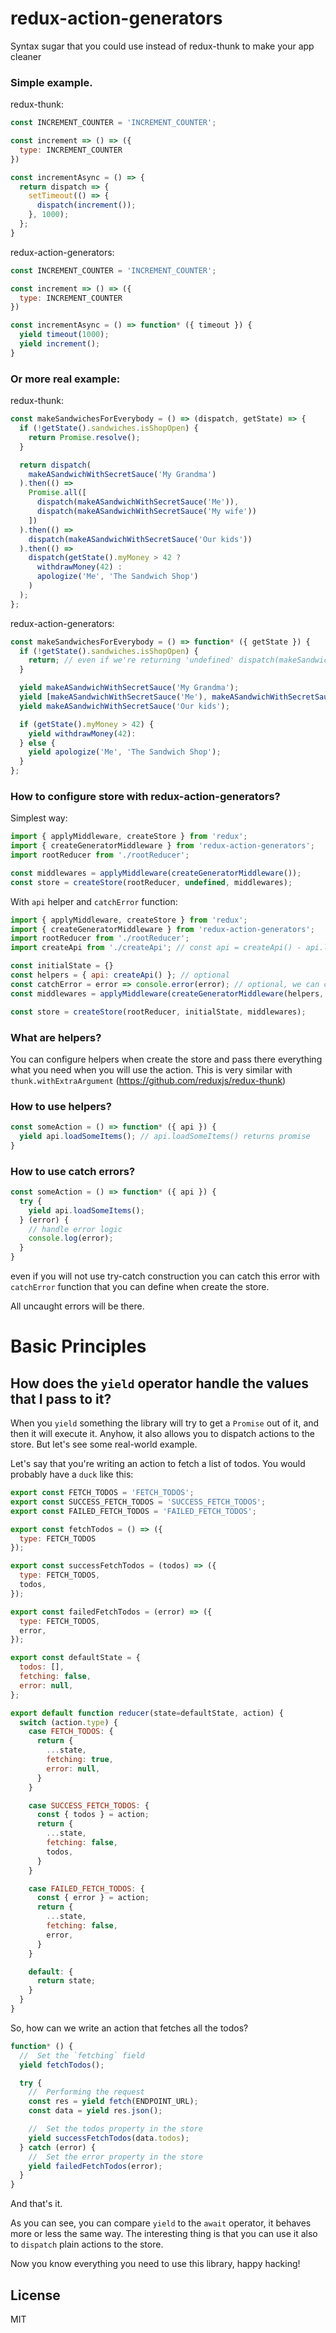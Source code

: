 # redux-action-generators
Syntax sugar that you could use instead of redux-thunk to make your app cleaner

### Simple example.

redux-thunk:

```js
const INCREMENT_COUNTER = 'INCREMENT_COUNTER';

const increment => () => ({
  type: INCREMENT_COUNTER
})

const incrementAsync = () => {
  return dispatch => {
    setTimeout(() => {
      dispatch(increment());
    }, 1000);
  };
}
```

redux-action-generators:

```js
const INCREMENT_COUNTER = 'INCREMENT_COUNTER';

const increment => () => ({
  type: INCREMENT_COUNTER
})

const incrementAsync = () => function* ({ timeout }) {
  yield timeout(1000);
  yield increment();
}
```

### Or more real example:

redux-thunk:
```js
const makeSandwichesForEverybody = () => (dispatch, getState) => {
  if (!getState().sandwiches.isShopOpen) {
    return Promise.resolve();
  }

  return dispatch(
    makeASandwichWithSecretSauce('My Grandma')
  ).then(() =>
    Promise.all([
      dispatch(makeASandwichWithSecretSauce('Me')),
      dispatch(makeASandwichWithSecretSauce('My wife'))
    ])
  ).then(() =>
    dispatch(makeASandwichWithSecretSauce('Our kids'))
  ).then(() =>
    dispatch(getState().myMoney > 42 ?
      withdrawMoney(42) :
      apologize('Me', 'The Sandwich Shop')
    )
  );
};
```

redux-action-generators:
```js
const makeSandwichesForEverybody = () => function* ({ getState }) {
  if (!getState().sandwiches.isShopOpen) {
    return; // even if we're returning 'undefined' dispatch(makeSandwichesForEverybody()) will return a promise with resolved 'undeinfed' value
  }

  yield makeASandwichWithSecretSauce('My Grandma');
  yield [makeASandwichWithSecretSauce('Me'), makeASandwichWithSecretSauce('My wife')];
  yield makeASandwichWithSecretSauce('Our kids');

  if (getState().myMoney > 42) {
    yield withdrawMoney(42):
  } else {
    yield apologize('Me', 'The Sandwich Shop');
  }
};
```


### How to configure store with redux-action-generators?

Simplest way:
```js
import { applyMiddleware, createStore } from 'redux';
import { createGeneratorMiddleware } from 'redux-action-generators';
import rootReducer from './rootReducer';

const middlewares = applyMiddleware(createGeneratorMiddleware());
const store = createStore(rootReducer, undefined, middlewares);
```

With `api` helper and `catchError` function:

```js
import { applyMiddleware, createStore } from 'redux';
import { createGeneratorMiddleware } from 'redux-action-generators';
import rootReducer from './rootReducer';
import createApi from './createApi'; // const api = createApi() - api.loadSomeItems() xhr or any other data loaders

const initialState = {}
const helpers = { api: createApi() }; // optional
const catchError = error => console.error(error); // optional, we can catch here all error and use, for example, some api to store it
const middlewares = applyMiddleware(createGeneratorMiddleware(helpers, catchError));

const store = createStore(rootReducer, initialState, middlewares);
```

### What are helpers?

You can configure helpers when create the store and pass there everything what you need when you will use the action.
This is very similar with `thunk.withExtraArgument` (https://github.com/reduxjs/redux-thunk)

### How to use helpers?

```js
const someAction = () => function* ({ api }) {
  yield api.loadSomeItems(); // api.loadSomeItems() returns promise
}
```

### How to use catch errors?

```js
const someAction = () => function* ({ api }) {
  try {
    yield api.loadSomeItems();
  } (error) {
    // handle error logic
    console.log(error);
  }
}
```
even if you will not use try-catch construction you can catch this error with `catchError` function that you can define when create the store.

All uncaught errors will be there.

# Basic Principles

## How does the `yield` operator handle the values that I pass to it?
When you `yield` something the library will try to get a `Promise` out of it, and then it will execute it. Anyhow, it also allows you to dispatch actions to the store.
But let's see some real-world example.

Let's say that you're writing an action to fetch a list of todos. You would probably have a `duck` like this:
```javascript
export const FETCH_TODOS = 'FETCH_TODOS';
export const SUCCESS_FETCH_TODOS = 'SUCCESS_FETCH_TODOS';
export const FAILED_FETCH_TODOS = 'FAILED_FETCH_TODOS';

export const fetchTodos = () => ({
  type: FETCH_TODOS
});

export const successFetchTodos = (todos) => ({
  type: FETCH_TODOS,
  todos,
});

export const failedFetchTodos = (error) => ({
  type: FETCH_TODOS,
  error,
});

export const defaultState = {
  todos: [],
  fetching: false,
  error: null,
};

export default function reducer(state=defaultState, action) {
  switch (action.type) {
    case FETCH_TODOS: {
      return {
        ...state,
        fetching: true,
        error: null,
      }
    }

    case SUCCESS_FETCH_TODOS: {
      const { todos } = action;
      return {
        ...state,
        fetching: false,
        todos,
      }
    }

    case FAILED_FETCH_TODOS: {
      const { error } = action;
      return {
        ...state,
        fetching: false,
        error,
      }
    }

    default: {
      return state;
    }
  }
}
```
So, how can we write an action that fetches all the todos?
```javascript
function* () {
  //  Set the `fetching` field
  yield fetchTodos();

  try {
    //  Performing the request
    const res = yield fetch(ENDPOINT_URL);
    const data = yield res.json();

    //  Set the todos property in the store
    yield successFetchTodos(data.todos);
  } catch (error) {
    //  Set the error property in the store
    yield failedFetchTodos(error);
  }
}
```

And that's it.

As you can see, you can compare `yield` to the `await` operator, it behaves more or less the same way. The interesting thing is that you can use it also to `dispatch` plain actions to the store.

Now you know everything you need to use this library, happy hacking!

## License

MIT

